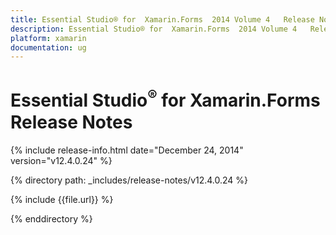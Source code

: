 ```yaml
---
title: Essential Studio® for  Xamarin.Forms  2014 Volume 4   Release Notes  
description: Essential Studio® for  Xamarin.Forms  2014 Volume 4   Release Notes  
platform: xamarin
documentation: ug
---
```


# Essential Studio<sup>®</sup> for  Xamarin.Forms  Release Notes  

{% include release-info.html date="December 24, 2014"  version="v12.4.0.24" %} 


{% directory path: _includes/release-notes/v12.4.0.24 %}

{% include {{file.url}} %}

{% enddirectory %}